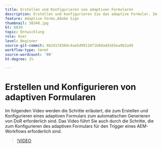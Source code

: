 ```yaml
---
title: Erstellen und Konfigurieren von adaptiven Formularen
description: Erstellen und konfigurieren Sie das adaptive Formular. Im folgenden Video werden die Schritte erläutert, die zum Erstellen und Konfigurieren eines adaptiven Formulars zum automatischen Generieren von DoR erforderlich sind. Das Video führt Sie auch durch die Schritte, die zum Konfigurieren des adaptiven Formulars für den Trigger eines AEM-Workflows erforderlich sind.
feature: Adaptive Forms,Adobe Sign
thumbnail: 38348.jpg
kt: 6039
topic: Entwicklung
role: User
level: Beginner
source-git-commit: 462417d384c4aa5d99110f1b8dadd165ea9b2a49
workflow-type: tm+mt
source-wordcount: '90'
ht-degree: 1%

---
```


# Erstellen und Konfigurieren von adaptiven Formularen

Im folgenden Video werden die Schritte erläutert, die zum Erstellen und Konfigurieren eines adaptiven Formulars zum automatischen Generieren von DoR erforderlich sind. Das Video führt Sie auch durch die Schritte, die zum Konfigurieren des adaptiven Formulars für den Trigger eines AEM-Workflows erforderlich sind.

>[!VIDEO](https://video.tv.adobe.com/v/38348/?quality=9&learn=on)

